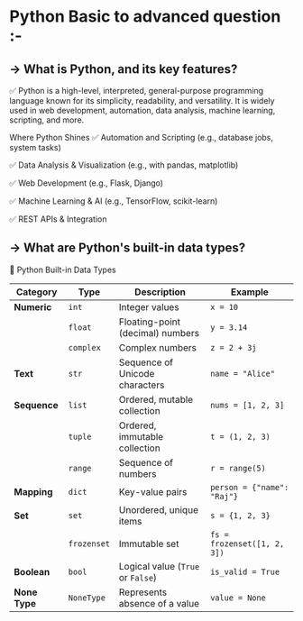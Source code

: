 # Python Basic to advanced question :-

## → What is Python, and its key features?
✅ Python is a high-level, interpreted, general-purpose programming language known for its simplicity, readability, and versatility. 
It is widely used in web development, automation, data analysis, machine learning, scripting, and more.

Where Python Shines
✅ Automation and Scripting (e.g., database jobs, system tasks)

✅ Data Analysis & Visualization (e.g., with pandas, matplotlib)

✅ Web Development (e.g., Flask, Django)

✅ Machine Learning & AI (e.g., TensorFlow, scikit-learn)

✅ REST APIs & Integration

## → What are Python's built-in data types?

🧱 Python Built-in Data Types

| Category        | Type        | Description                               | Example                         |
|----------------|-------------|-------------------------------------------|----------------------------------|
| **Numeric**     | `int`       | Integer values                            | `x = 10`                         |
|                 | `float`     | Floating-point (decimal) numbers          | `y = 3.14`                       |
|                 | `complex`   | Complex numbers                           | `z = 2 + 3j`                     |
| **Text**        | `str`       | Sequence of Unicode characters            | `name = "Alice"`                |
| **Sequence**    | `list`      | Ordered, mutable collection               | `nums = [1, 2, 3]`              |
|                 | `tuple`     | Ordered, immutable collection             | `t = (1, 2, 3)`                 |
|                 | `range`     | Sequence of numbers                       | `r = range(5)`                  |
| **Mapping**     | `dict`      | Key-value pairs                           | `person = {"name": "Raj"}`      |
| **Set**         | `set`       | Unordered, unique items                   | `s = {1, 2, 3}`                 |
|                 | `frozenset` | Immutable set                             | `fs = frozenset([1, 2, 3])`     |
| **Boolean**     | `bool`      | Logical value (`True` or `False`)         | `is_valid = True`              |
| **None Type**   | `NoneType`  | Represents absence of a value             | `value = None`                 |



